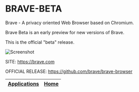 # BRAVE-BETA

 Brave - A privacy oriented Web Browser based on Chromium.
 
 Brave Beta is an early preview for new versions of Brave.
 
 This is the official "beta" release.
 
 ![Screenshot](https://upload.wikimedia.org/wikipedia/commons/8/83/Brave_Browser_Welcome_Page.png)
 
 SITE: https://brave.com
 
 OFFICIAL RELEASE: https://github.com/brave/brave-browser
 
 | [Applications](https://portable-linux-apps.github.io/apps.html) | [Home](https://portable-linux-apps.github.io)
 | --- | --- |
